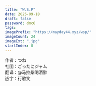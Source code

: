 ```yaml
---
title: "W.S.P"
date: 2025-09-18
draft: false
password: dmc6
tags: 
imagePrefix: "https://mayday44.xyz/wsp/"  
imageCount: 24
imageExt: ".jpg" 
startIndex: 0
---
```

作者：つね  
社团：ごったにジャム  
翻译：@马拉桑喝酒醉  
嵌字：行歌笑  

